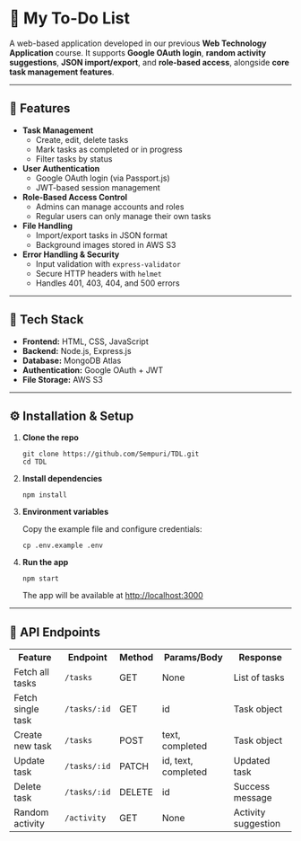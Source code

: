 <h1>📝 My To-Do List</h1>

<p>
A web-based application developed in our previous <strong>Web Technology Application</strong> course. It supports <strong>Google OAuth login</strong>, <strong>random activity suggestions</strong>, <strong>JSON import/export</strong>, and <strong>role-based access</strong>, alongside <strong>core task management features</strong>.
</p>

<hr/>

<h2>🚀 Features</h2>
<ul>
  <li><strong>Task Management</strong>
    <ul>
      <li>Create, edit, delete tasks</li>
      <li>Mark tasks as completed or in progress</li>
      <li>Filter tasks by status</li>
    </ul>
  </li>
  <li><strong>User Authentication</strong>
    <ul>
      <li>Google OAuth login (via Passport.js)</li>
      <li>JWT-based session management</li>
    </ul>
  </li>
  <li><strong>Role-Based Access Control</strong>
    <ul>
      <li>Admins can manage accounts and roles</li>
      <li>Regular users can only manage their own tasks</li>
    </ul>
  </li>
  <li><strong>File Handling</strong>
    <ul>
      <li>Import/export tasks in JSON format</li>
      <li>Background images stored in AWS S3</li>
    </ul>
  </li>
  <li><strong>Error Handling & Security</strong>
    <ul>
      <li>Input validation with <code>express-validator</code></li>
      <li>Secure HTTP headers with <code>helmet</code></li>
      <li>Handles 401, 403, 404, and 500 errors</li>
    </ul>
  </li>
</ul>

<hr/>

<h2>📂 Tech Stack</h2>
<ul>
  <li><strong>Frontend:</strong> HTML, CSS, JavaScript</li>
  <li><strong>Backend:</strong> Node.js, Express.js</li>
  <li><strong>Database:</strong> MongoDB Atlas</li>
  <li><strong>Authentication:</strong> Google OAuth + JWT</li>
  <li><strong>File Storage:</strong> AWS S3</li>
</ul>

<hr/>

<h2>⚙️ Installation & Setup</h2>

<ol>
  <li><strong>Clone the repo</strong>
    <pre><code>git clone https://github.com/Sempuri/TDL.git
cd TDL</code></pre>
  </li>

  <li><strong>Install dependencies</strong>
    <pre><code>npm install</code></pre>
  </li>

  <li><strong>Environment variables</strong>
    <p>Copy the example file and configure credentials:</p>
    <pre><code>cp .env.example .env</code></pre>
  </li>

  <li><strong>Run the app</strong>
    <pre><code>npm start</code></pre>
    <p>The app will be available at <a href="http://localhost:3000">http://localhost:3000</a></p>
  </li>
</ol>

<hr/>

<h2>📡 API Endpoints</h2>

<table>
  <tr>
    <th>Feature</th>
    <th>Endpoint</th>
    <th>Method</th>
    <th>Params/Body</th>
    <th>Response</th>
  </tr>
  <tr>
    <td>Fetch all tasks</td>
    <td><code>/tasks</code></td>
    <td>GET</td>
    <td>None</td>
    <td>List of tasks</td>
  </tr>
  <tr>
    <td>Fetch single task</td>
    <td><code>/tasks/:id</code></td>
    <td>GET</td>
    <td>id</td>
    <td>Task object</td>
  </tr>
  <tr>
    <td>Create new task</td>
    <td><code>/tasks</code></td>
    <td>POST</td>
    <td>text, completed</td>
    <td>Task object</td>
  </tr>
  <tr>
    <td>Update task</td>
    <td><code>/tasks/:id</code></td>
    <td>PATCH</td>
    <td>id, text, completed</td>
    <td>Updated task</td>
  </tr>
  <tr>
    <td>Delete task</td>
    <td><code>/tasks/:id</code></td>
    <td>DELETE</td>
    <td>id</td>
    <td>Success message</td>
  </tr>
  <tr>
    <td>Random activity</td>
    <td><code>/activity</code></td>
    <td>GET</td>
    <td>None</td>
    <td>Activity suggestion</td>
  </tr>
</table>
